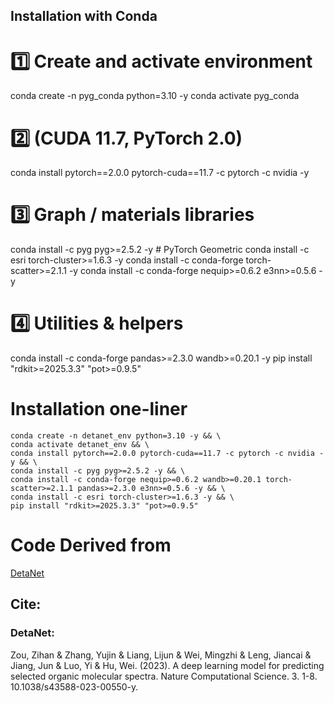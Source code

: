 ## Installation with Conda

# 1️⃣  Create and activate environment
conda create -n pyg_conda python=3.10 -y
conda activate pyg_conda

# 2️⃣  (CUDA 11.7, PyTorch 2.0)
conda install pytorch==2.0.0 pytorch-cuda==11.7 -c pytorch -c nvidia -y

# 3️⃣  Graph / materials libraries
conda install -c pyg          pyg>=2.5.2                -y          # PyTorch Geometric
conda install -c esri         torch-cluster>=1.6.3       -y
conda install -c conda-forge  torch-scatter>=2.1.1       -y
conda install -c conda-forge  nequip>=0.6.2 e3nn>=0.5.6  -y

# 4️⃣  Utilities & helpers
conda install -c conda-forge  pandas>=2.3.0 wandb>=0.20.1 -y
pip install "rdkit>=2025.3.3" "pot>=0.9.5"


# Installation one-liner

```
conda create -n detanet_env python=3.10 -y && \
conda activate detanet_env && \
conda install pytorch==2.0.0 pytorch-cuda==11.7 -c pytorch -c nvidia -y && \
conda install -c pyg pyg>=2.5.2 -y && \
conda install -c conda-forge nequip>=0.6.2 wandb>=0.20.1 torch-scatter>=2.1.1 pandas>=2.3.0 e3nn>=0.5.6 -y && \
conda install -c esri torch-cluster>=1.6.3 -y && \
pip install "rdkit>=2025.3.3" "pot>=0.9.5"
```

# Code Derived from
[DetaNet](https://codeocean.com/capsule/3259363/tree/v3)

## Cite:
### DetaNet:
Zou, Zihan & Zhang, Yujin & Liang, Lijun & Wei, Mingzhi & Leng, Jiancai & Jiang, Jun & Luo, Yi & Hu, Wei. (2023). A deep learning model for predicting selected organic molecular spectra. Nature Computational Science. 3. 1-8. 10.1038/s43588-023-00550-y. 

